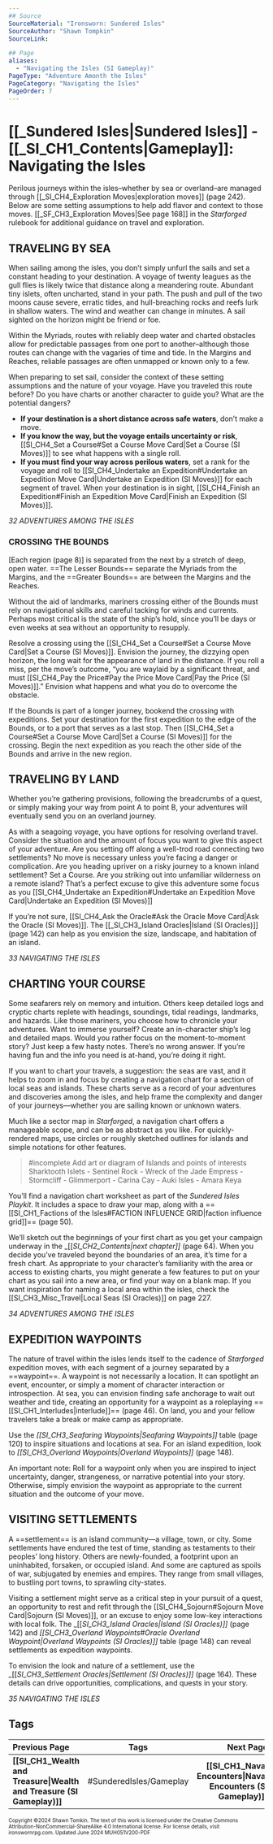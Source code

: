 ```yaml
---
## Source
SourceMaterial: "Ironsworn: Sundered Isles"
SourceAuthor: "Shawn Tompkin"
SourceLink: 

## Page
aliases: 
  - "Navigating the Isles (SI Gameplay)"
PageType: "Adventure Amonth the Isles"
PageCategory: "Navigating the Isles"
PageOrder: 7
---
```

# [[_Sundered Isles|Sundered Isles]] - [[_SI_CH1_Contents|Gameplay]]: Navigating the Isles
Perilous journeys within the isles–whether by sea or overland–are managed through [[_SI_CH4_Exploration Moves|exploration moves]] (page 242). Below are some setting assumptions to help add flavor and context to those moves. [[_SF_CH3_Exploration Moves|See page 168]] in the _Starforged_ rulebook for additional guidance on travel and exploration.

## TRAVELING BY SEA
When sailing among the isles, you don’t simply unfurl the sails and set a constant heading to your destination. A voyage of twenty leagues as the gull flies is likely twice that distance along a meandering route. Abundant tiny islets, often uncharted, stand in your path. The push and pull of the two moons cause severe, erratic tides, and hull-breaching rocks and reefs lurk in shallow waters. The wind and weather can change in minutes. A sail sighted on the horizon might be friend or foe.

Within the Myriads, routes with reliably deep water and charted obstacles allow for predictable passages from one port to another–although those routes can change with the vagaries of time and tide. In the Margins and Reaches, reliable passages are often unmapped or known only to a few.

When preparing to set sail, consider the context of these setting assumptions and the nature of your voyage. Have you traveled this route before? Do you have charts or another character to guide you? What are the potential dangers?
- **If your destination is a short distance across safe waters**, don’t make a move.
- **If you know the way, but the voyage entails uncertainty or risk**, [[SI_CH4_Set a Course#Set a Course Move Card|Set a Course (SI Moves)]] to see what happens with a single roll.
- **If you must find your way across perilous waters**, set a rank for the voyage and roll to [[SI_CH4_Undertake an Expedition#Undertake an Expedition Move Card|Undertake an Expedition (SI Moves)]] for each segment of travel. When your destination is in sight, [[SI_CH4_Finish an Expedition#Finish an Expedition Move Card|Finish an Expedition (SI Moves)]].

*32 ADVENTURES AMONG THE ISLES*

### CROSSING THE BOUNDS
[Each region (page 8)] is separated from the next by a stretch of deep, open water. ==The Lesser Bounds== separate the Myriads from the Margins, and the ==Greater Bounds== are between the Margins and the Reaches.

Without the aid of landmarks, mariners crossing either of the Bounds must rely on navigational skills and careful tacking for winds and currents. Perhaps most critical is the state of the ship’s hold, since you’ll be days or even weeks at sea without an opportunity to resupply.

Resolve a crossing using the [[SI_CH4_Set a Course#Set a Course Move Card|Set a Course (SI Moves)]]. Envision the journey, the dizzying open horizon, the long wait for the appearance of land in the distance. If you roll a miss, per the move’s outcome, “you are waylaid by a significant threat, and must [[SI_CH4_Pay the Price#Pay the Price Move Card|Pay the Price (SI Moves)]].” Envision what happens and what you do to overcome the obstacle.

If the Bounds is part of a longer journey, bookend the crossing with expeditions. Set your destination for the first expedition to the edge of the Bounds, or to a port that serves as a last stop. Then [[SI_CH4_Set a Course#Set a Course Move Card|Set a Course (SI Moves)]] for the crossing. Begin the next expedition as you reach the other side of the Bounds and arrive in the new region.

## TRAVELING BY LAND
Whether you’re gathering provisions, following the breadcrumbs of a quest, or simply making your way from point A to point B, your adventures will eventually send you on an overland journey.

As with a seagoing voyage, you have options for resolving overland travel. Consider the situation and the amount of focus you want to give this aspect of your adventure. Are you setting off along a well-trod road connecting two settlements? No move is necessary unless you’re facing a danger or complication. Are you heading upriver on a risky journey to a known inland settlement? Set a Course. Are you striking out into unfamiliar wilderness on a remote island? That’s a perfect excuse to give this adventure some focus as you [[SI_CH4_Undertake an Expedition#Undertake an Expedition Move Card|Undertake an Expedition (SI Moves)]] 

If you’re not sure, [[SI_CH4_Ask the Oracle#Ask the Oracle Move Card|Ask the Oracle (SI Moves)]]. The [[_SI_CH3_Island Oracles|Island (SI Oracles)]] (page 142) can help as you envision the size, landscape, and habitation of an island.

*33 NAVIGATING THE ISLES*

## CHARTING YOUR COURSE
Some seafarers rely on memory and intuition. Others keep detailed logs and cryptic charts replete with headings, soundings, tidal readings, landmarks, and hazards. Like those mariners, you choose how to chronicle your adventures. Want to immerse yourself? Create an in-character ship’s log and detailed maps. Would you rather focus on the moment-to-moment story? Just keep a few hasty notes. There’s no wrong answer. If you’re having fun and the info you need is at-hand, you’re doing it right.

If you want to chart your travels, a suggestion: the seas are vast, and it helps to zoom in and focus by creating a navigation chart for a section of local seas and islands. These charts serve as a record of your adventures and discoveries among the isles, and help frame the complexity and danger of your journeys—whether you are sailing known or unknown waters.

Much like a sector map in _Starforged_, a navigation chart offers a manageable scope, and can be as abstract as you like. For quickly-rendered maps, use circles or roughly sketched outlines for islands and simple notations for other features.

> #incomplete Add art or diagram of Islands and points of interests
> Sharktooth Islets - Sentinel Rock - Wreck of the Jade Empress - Stormcliff - Glimmerport - Carina Cay - Auki Isles - Amara Keya

You’ll find a navigation chart worksheet as part of the _Sundered Isles Playkit_. It includes a space to draw your map, along with a ==[[SI_CH1_Factions of the Isles#FACTION INFLUENCE GRID|faction influence grid]]== (page 50).

We’ll sketch out the beginnings of your first chart as you get your campaign underway in the _[[_SI_CH2_Contents|next  chapter]]_ (page 64). When you decide you’ve traveled beyond the boundaries of an area, it’s time for a fresh chart. As appropriate to your character’s familiarity with the area or access to existing charts, you might generate a few features to put on your chart as you sail into a new area, or find your way on a blank map. If you want inspiration for naming a local area within the isles, check the [[SI_CH3_Misc_Travel|Local Seas (SI Oracles)]] on page 227.

*34 ADVENTURES AMONG THE ISLES*

## EXPEDITION WAYPOINTS
The nature of travel within the isles lends itself to the cadence of _Starforged_ expedition moves, with each segment of a journey separated by a ==waypoint==. A waypoint is not necessarily a location. It can spotlight an event, encounter, or simply a moment of character interaction or introspection. At sea, you can envision finding safe anchorage to wait out weather and tide, creating an opportunity for a waypoint as a roleplaying ==[[SI_CH1_Interludes|interlude]]== (page 46). On land, you and your fellow travelers take a break or make camp as appropriate.

Use the _[[SI_CH3_Seafaring Waypoints|Seafaring Waypoints]]_ table (page 120) to inspire situations and locations at sea. For an island expedition, look to _[[SI_CH3_Overland Waypoints|Overland Waypoints]]_ (page 148).

An important note: Roll for a waypoint only when you are inspired to inject uncertainty, danger, strangeness, or narrative potential into your story. Otherwise, simply envision the waypoint as appropriate to the current situation and the outcome of your move.

## VISITING SETTLEMENTS
A ==settlement== is an island community—a village, town, or city. Some settlements have endured the test of time, standing as  testaments to their peoples’ long history. Others are newly-founded, a footprint upon an uninhabited, forsaken, or occupied island. And some are captured as spoils of war, subjugated by enemies and empires. They range from small villages, to bustling port towns, to sprawling city-states.

Visiting a settlement might serve as a critical step in your pursuit of a quest, an opportunity to rest and refit through the [[SI_CH4_Sojourn#Sojourn Move Card|Sojourn (SI Moves)]], or an excuse to enjoy some low-key interactions with local folk. The _[[_SI_CH3_Island Oracles|Island (SI Oracles)]]_ (page 142) and _[[SI_CH3_Overland Waypoints#Oracle Overland Waypoint|Overland Waypoints (SI Oracles)]]_ table (page 148) can reveal settlements as expedition waypoints.

To envision the look and nature of a settlement, use the _[[_SI_CH3_Settlement Oracles|Settlement (SI Oracles)]]_ (page 164). These details can drive opportunities, complications, and quests in your story.

*35 NAVIGATING THE ISLES*

## Tags

| Previous Page | Tags | Next Page |
| :--- | :---: | ---: |
| **[[SI_CH1_Wealth and Treasure\|Wealth and Treasure (SI Gameplay)]]** | #SunderedIsles/Gameplay| **[[SI_CH1_Naval Encounters\|Naval Encounters (SI Gameplay)]]** |


<font size=-2>Copyright ©2024 Shawn Tomkin. The text of this work is licensed under the Creative Commons Attribution-NonCommercial-ShareAlike 4.0 International license. For license details, visit ironswornrpg.com. Updated June 2024 MUH051V200-PDF</font>